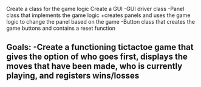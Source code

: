 Create a class for the game logic
Create a GUI
-GUI driver class
-Panel class that implements the game logic
    +creates panels and uses the game logic to change the panel based on the game
-Button class that creates the game buttons and contains a reset function


Goals:
-Create a functioning tictactoe game that gives the option of who goes first, displays the moves that have been made, who is currently playing, and registers wins/losses
-